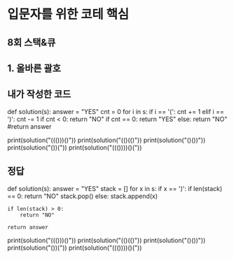 # 입문자를 위한 코테 핵심
## 8회 스택&큐
## 1. 올바른 괄호

## 내가 작성한 코드
def solution(s):
    answer = "YES"
    cnt = 0
    for i in s:
        if i == '(':
            cnt += 1
        elif i == ')':
            cnt -= 1
            if cnt < 0:
                return "NO"
    if cnt == 0:
        return "YES"
    else:
        return "NO"
    #return answer


print(solution("((()))()"))
print(solution("(()(()"))
print(solution("()())"))
print(solution("())("))
print(solution("((())))()("))


## 정답
def solution(s):
    answer = "YES"
    stack = []
    for x in s:
        if x == ')':
            if len(stack) == 0:
                return "NO"
            stack.pop()
        else:
            stack.append(x)

    if len(stack) > 0:
        return "NO"

    return answer


print(solution("((()))()"))
print(solution("(()(()"))
print(solution("()())"))
print(solution("())("))
print(solution("((())))()("))
